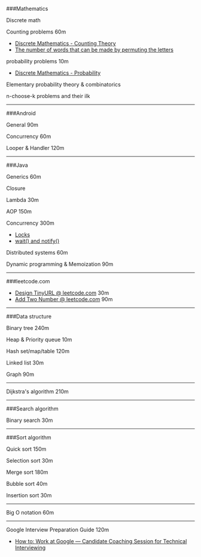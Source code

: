 ###Mathematics

Discrete math

Counting problems   60m

- [Discrete Mathematics - Counting Theory](https://www.tutorialspoint.com/discrete_mathematics/discrete_mathematics_counting_theory.htm)
- [The number of words that can be made by permuting the letters ](https://math.stackexchange.com/questions/391833/the-number-of-words-that-can-be-made-by-permuting-the-letters-of-mathematics-i)

probability problems 10m

- [Discrete Mathematics - Probability](https://www.tutorialspoint.com/discrete_mathematics/discrete_mathematics_probability.htm)

Elementary probability theory & 
combinatorics

n-choose-k problems and their ilk

---

###Android

General             90m

Concurrency         60m

Looper & Handler    120m

---

###Java

Generics    60m

Closure 

Lambda      30m

AOP         150m

Concurrency             300m

- [Locks](http://tutorials.jenkov.com/java-concurrency/locks.html)
- [wait() and notify()](http://tutorials.jenkov.com/java-concurrency/thread-signaling.html)

Distributed systems     60m

Dynamic programming
& Memoization           90m

---

###leetcode.com

- [Design TinyURL @ leetcode.com](https://leetcode.com/problems/design-tinyurl)   30m
- [Add Two Number @ leetcode.com](https://leetcode.com/problems/add-two-numbers)  90m

---

###Data structure

Binary tree         240m

Heap &
Priority queue      10m

Hash set/map/table  120m

Linked list         30m      

Graph               90m

---

Dijkstra's algorithm    210m

---

###Search algorithm

Binary search       30m

---

###Sort algorithm

Quick sort          150m

Selection sort      30m

Merge sort          180m

Bubble sort         40m

Insertion sort      30m

---

Big O notation      60m

---

Google Interview Preparation Guide  120m

- [How to: Work at Google — Candidate Coaching Session for Technical Interviewing](https://www.youtube.com/watch?v=oWbUtlUhwa8)